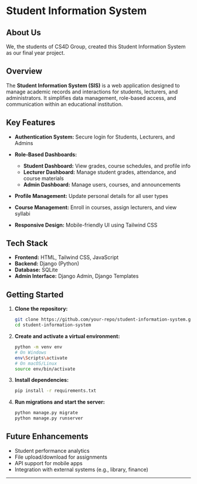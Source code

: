 # Student Information System

## About Us

We, the students of CS4D Group, created this Student Information System as our final year project.

## Overview

The **Student Information System (SIS)** is a web application designed to manage academic records and interactions for students, lecturers, and administrators. It simplifies data management, role-based access, and communication within an educational institution.

## Key Features

* **Authentication System:** Secure login for Students, Lecturers, and Admins
* **Role-Based Dashboards:**

  * **Student Dashboard:** View grades, course schedules, and profile info
  * **Lecturer Dashboard:** Manage student grades, attendance, and course materials
  * **Admin Dashboard:** Manage users, courses, and announcements
* **Profile Management:** Update personal details for all user types
* **Course Management:** Enroll in courses, assign lecturers, and view syllabi
* **Responsive Design:** Mobile-friendly UI using Tailwind CSS

## Tech Stack

* **Frontend:** HTML, Tailwind CSS, JavaScript
* **Backend:** Django (Python)
* **Database:** SQLite
* **Admin Interface:** Django Admin, Django Templates

## Getting Started

1. **Clone the repository:**

   ```bash
   git clone https://github.com/your-repo/student-information-system.git
   cd student-information-system
   ```

2. **Create and activate a virtual environment:**

   ```bash
   python -m venv env
   # On Windows
   env\Scripts\activate
   # On macOS/Linux
   source env/bin/activate
   ```

3. **Install dependencies:**

   ```bash
   pip install -r requirements.txt
   ```

4. **Run migrations and start the server:**

   ```bash
   python manage.py migrate
   python manage.py runserver
   ```

## Future Enhancements

* Student performance analytics
* File upload/download for assignments
* API support for mobile apps
* Integration with external systems (e.g., library, finance)

---

